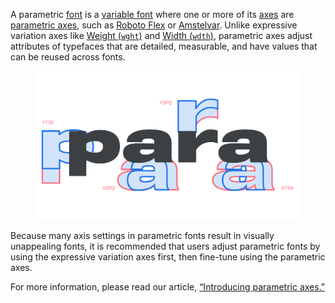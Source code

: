 A parametric [font](/glossary/font) is a [variable font](/glossary/variable_fonts) where one or more of its [axes](/glossary/axis_in_variable_fonts) are [parametric axes](/glossary/parametric_axis), such as [Roboto Flex](https://fonts.google.com/specimen/Roboto+Flex?query=roboto+flex) or [Amstelvar](https://github.com/googlefonts/amstelvar). Unlike expressive variation axes like [Weight (`wght`)](/glossary/weight_axis) and [Width (`wdth`)](/glossary/width_axis), parametric axes adjust attributes of typefaces that are detailed, measurable, and have values that can be reused across fonts.

<figure>

![The lowercase characters “para”, shown in black, with the values from the YTDE, XOPQ, YOPQ, and XTRA parametric axes shown close by. Minimum values are shown with a blue stroke; maximum values with pink.](images/thumbnail.svg)

</figure>

Because many axis settings in parametric fonts result in visually unappealing fonts, it is recommended that users adjust parametric fonts by using the expressive variation axes first, then fine-tune using the parametric axes.

For more information, please read our article, [“Introducing parametric axes.”](/lesson/introducing_parametric_axes)
